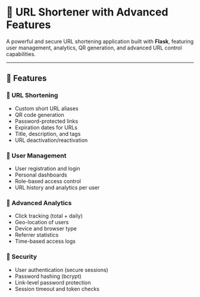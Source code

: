 # 🔗 URL Shortener with Advanced Features

A powerful and secure URL shortening application built with **Flask**, featuring user management, analytics, QR generation, and advanced URL control capabilities.

---

## 🚀 Features

### 🔹 URL Shortening
- Custom short URL aliases
- QR code generation
- Password-protected links
- Expiration dates for URLs
- Title, description, and tags
- URL deactivation/reactivation

### 🔹 User Management
- User registration and login
- Personal dashboards
- Role-based access control
- URL history and analytics per user

### 🔹 Advanced Analytics
- Click tracking (total + daily)
- Geo-location of users
- Device and browser type
- Referrer statistics
- Time-based access logs

### 🔹 Security
- User authentication (secure sessions)
- Password hashing (bcrypt)
- Link-level password protection
- Session timeout and token checks
